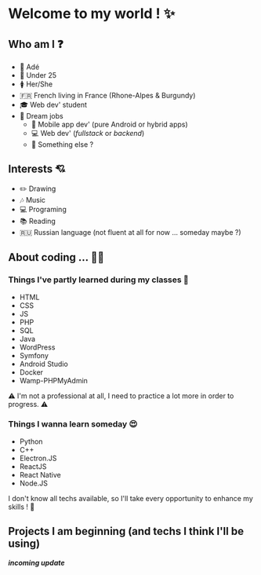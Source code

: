 # Welcome to my world ! :sparkles:

## Who am I :question:

- :woman: Adé
- :birthday: Under 25
- :womens: Her/She
- :fr: French living in France (Rhone-Alpes & Burgundy)
- :mortar_board: Web dev' student
- :briefcase: Dream jobs
	- :iphone: Mobile app dev' (pure Android or hybrid apps)
	- :computer: Web dev' (*fullstack* or *backend*)
	- :thought_balloon: Something else ?

## Interests :cupid:
- :pencil2: Drawing
- :notes: Music
- :computer: Programing
- :books: Reading
- :ru: Russian language (not fluent at all for now ... someday maybe ?)

## About coding ... :woman_technologist:

### Things I've partly learned during my classes :school_satchel:
- HTML
- CSS
- JS
- PHP
- SQL
- Java
- WordPress
- Symfony
- Android Studio
- Docker
- Wamp-PHPMyAdmin

:warning: I'm not a professional at all, I need to practice a lot more in order to progress. :warning:

### Things I wanna learn someday :heart_eyes:
- Python
- C++
- Electron.JS
- ReactJS
- React Native
- Node.JS

I don't know all techs available, so I'll take every opportunity to enhance my skills ! :muscle:

## Projects I am beginning (and techs I think I'll be using)
***incoming update***

